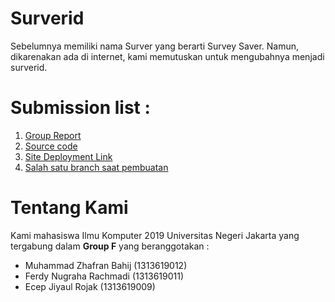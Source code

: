 <h1>Surverid</h1>
<p>
    Sebelumnya memiliki nama Surver yang berarti Survey Saver. Namun, dikarenakan ada di internet, kami memutuskan untuk mengubahnya menjadi surverid.
</p>
<h1>Submission list :</h1>
<ol>
    <li><a href="#">Group Report</a></li>
    <li><a href="https://github.com/Group-F-HCI/Group-F-HCI.github.io/tree/dev_repo">Source code<a/></li>
    <li><a href="surverid.xyz">Site Deployment Link</a></li>
    <li><a href="https://github.com/Group-F-HCI/Group-F-HCI.github.io/tree/web_app02">Salah satu branch saat pembuatan</a></li>
</ol>
<h1>Tentang Kami</h1>
Kami mahasiswa Ilmu Komputer 2019 Universitas Negeri Jakarta yang tergabung dalam <b>Group F</b> yang beranggotakan :
<ul>
  <li>Muhammad Zhafran Bahij (1313619012)</li>
  <li>Ferdy Nugraha Rachmadi (1313619011)</li>
  <li>Ecep Jiyaul Rojak (1313619009)</li>
</ul>
